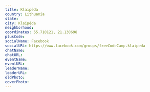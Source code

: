 ```yaml
---
title: Klaipėda
country: Lithuania
state: 
city: Klaipėda
neighborhood: 
coordinates: 55.710121, 21.130698
plusCode:
socialName: Facebook
socialURL: https://www.facebook.com/groups/freeCodeCamp.klaipeda
chatName:
chatURL:
eventName:
eventURL:
leaderName:
leaderURL:
oldPhoto: 
coverPhoto:
---
```

